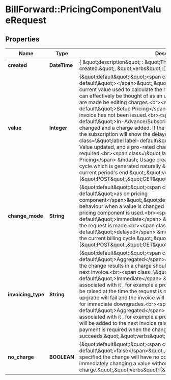 # BillForward::PricingComponentValueRequest

## Properties
Name | Type | Description | Notes
------------ | ------------- | ------------- | -------------
**created** | **DateTime** | { \&quot;description\&quot; : \&quot;The UTC DateTime when the object was created.\&quot;, \&quot;verbs\&quot;:[] } | [optional] 
**value** | **Integer** | {\&quot;default\&quot;:\&quot;&lt;span class&#x3D;\\\&quot;label label-default\\\&quot;&gt;&lt;/span&gt;\&quot;,\&quot;description\&quot;:\&quot;Modifies the current value used to calculate the recurring costs of the subscription. This can effectively be thought of as an upsert.Note: altering costs on invoices are made be editing charges.&lt;br&gt;&lt;span class&#x3D;\\\&quot;label label-default\\\&quot;&gt;Setup Pricing&lt;/span&gt; &amp;mdash; Value changed if initial invoice has not been issued.&lt;br&gt;&lt;span class&#x3D;\\\&quot;label label-default\\\&quot;&gt;In-Advance/Subscription Pricing&lt;/span&gt; &amp;mdash; Value changed and a charge added. If the change is delayed the current value on the subscription will show the delayed change.&lt;br&gt;&lt;span class&#x3D;\\\&quot;label label-default\\\&quot;&gt;Arrears Pricing&lt;/span&gt; &amp;mdash; Value updated, and a pro-rated charge added to the subscription if required.&lt;br&gt;&lt;span class&#x3D;\\\&quot;label label-default\\\&quot;&gt;Usage Pricing&lt;/span&gt; &amp;mdash; Usage created or updated for the current billing cycle.which is generated naturally &amp;mdash; i.e. the invoice raised at the current period&#39;s end.\&quot;,\&quot;verbs\&quot;:[\&quot;POST\&quot;,\&quot;GET\&quot;]} | 
**change_mode** | **String** | {\&quot;default\&quot;:\&quot;&lt;span class&#x3D;\\\&quot;label label-default\\\&quot;&gt;as on pricing component&lt;/span&gt;\&quot;,\&quot;description\&quot;:\&quot;Default behaviour when a value is changed by default the change mode from the pricing component is used.&lt;br&gt;&lt;span class&#x3D;\\\&quot;label label-default\\\&quot;&gt;immediate&lt;/span&gt; &amp;mdash; Change will apply at the time the request is made.&lt;br&gt;&lt;span class&#x3D;\\\&quot;label label-default\\\&quot;&gt;delayed&lt;/span&gt; &amp;mdash; Change will apply at the end of the current billing cycle.\&quot;,\&quot;verbs\&quot;:[\&quot;POST\&quot;,\&quot;GET\&quot;]} | [optional] 
**invoicing_type** | **String** | {\&quot;default\&quot;:\&quot;&lt;span class&#x3D;\\\&quot;label label-default\\\&quot;&gt;Aggregated&lt;/span&gt;\&quot;,\&quot;description\&quot;:\&quot;If the change results in a charge should it be invoiced straight away or on the next invoice.&lt;br&gt;&lt;span class&#x3D;\\\&quot;label label-default\\\&quot;&gt;Immediate&lt;/span&gt; &amp;mdash; If the change has a cost associated with it , for example a pro-rated upgrade charge, an invoice will be raised at the time the request is made. If the invoice fails to be paid the upgrade will fail and the invoice will be voided. No credit or refund is issued for immediate downgrades.&lt;br&gt;&lt;span class&#x3D;\\\&quot;label label-default\\\&quot;&gt;Aggregated&lt;/span&gt; &amp;mdash; If the change has a cost associated with it , for example a pro-rated upgrade charge, the charge will be added to the next invoice raised for this subscription. As no payment is required when the change is request the change always succeeds.\&quot;,\&quot;verbs\&quot;:[\&quot;POST\&quot;,\&quot;GET\&quot;]} | [optional] 
**no_charge** | **BOOLEAN** | {\&quot;default\&quot;:\&quot;&lt;span class&#x3D;\\\&quot;label label-default\\\&quot;&gt;false&lt;/span&gt;\&quot;,\&quot;description\&quot;:\&quot;If specified the change will have no cost associated with it. This is useful for immediately changing a value without creating any upgrade charge.\&quot;,\&quot;verbs\&quot;:[\&quot;POST\&quot;,\&quot;GET\&quot;]} | [optional] [default to false]


